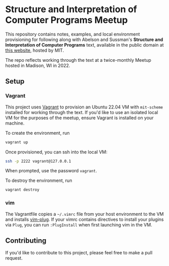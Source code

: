 # Structure and Interpretation of Computer Programs Meetup

This repository contains notes, examples, and local environment provisioning for following along with Abelson and Sussman's __Structure and Interpretation of Computer Programs__ text, available in the public domain at [this website](https://mitpress.mit.edu/sites/default/files/sicp/index.html), hosted by MIT.

The repo reflects working through the text at a twice-monthly Meetup hosted in Madison, WI in 2022.

## Setup

### Vagrant

This project uses [Vagrant](https://vagrantup.com) to provision an Ubuntu 22.04 VM with `mit-scheme` installed for working through the text.  If you'd like to use an isolated local VM for the purposes of the meetup, ensure Vagrant is installed on your machine.

To create the environment, run

```sh
vagrant up
```

Once provisioned, you can ssh into the local VM:

```sh
ssh -p 2222 vagrant@127.0.0.1
```

When prompted, use the password `vagrant`.

To destroy the environment, run

```sh
vagrant destroy
```

### vim

The Vagrantfile copies a `~/.vimrc` file from your host environment to the VM and installs [vim-plug](https://github.com/junegunn/vim-plug).  If your vimrc contains directives to install your plugins via `Plug`, you can run `:PlugInstall` when first launching vim in the VM.

## Contributing

If you'd like to contribute to this project, please feel free to make a pull request.
